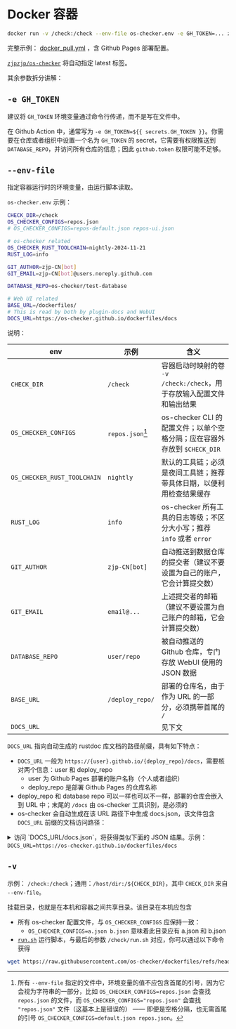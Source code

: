 # Docker 容器

```bash
docker run -v /check:/check --env-file os-checker.env -e GH_TOKEN=... zjpzjp/os-checker /check/run.sh
```

完整示例： [docker_pull.yml] ，含 Github Pages 部署配置。

[docker_pull.yml]: https://github.com/os-checker/dockerfiles/blob/835cb0b43c839a2d1c4b0762caa461792cbf49b4/.github/workflows/docker_pull.yaml

[`zjpzjp/os-checker`] 将自动指定 latest 标签。

[`zjpzjp/os-checker`]: https://hub.docker.com/r/zjpzjp/os-checker/tags

其余参数拆分讲解：

## `-e GH_TOKEN`

建议将 `GH_TOKEN` 环境变量通过命令行传递，而不是写在文件中。

在 Github Action 中，通常写为 `-e GH_TOKEN=${{ secrets.GH_TOKEN }}`。你需要在仓库或者组织中设置一个名为
`GH_TOKEN` 的 secret，它需要有权限推送到 `DATABASE_REPO`，并访问所有仓库的信息；因此 `github.token` 权限可能不足够。

## `--env-file`

指定容器运行时的环境变量，由运行脚本读取。

`os-checker.env` 示例：

```bash
CHECK_DIR=/check
OS_CHECKER_CONFIGS=repos.json
# OS_CHECKER_CONFIGS=repos-default.json repos-ui.json

# os-checker related
OS_CHECKER_RUST_TOOLCHAIN=nightly-2024-11-21
RUST_LOG=info

GIT_AUTHOR=zjp-CN[bot]
GIT_EMAIL=zjp-CN[bot]@users.noreply.github.com

DATABASE_REPO=os-checker/test-database

# Web UI related
BASE_URL=/dockerfiles/
# This is read by both by plugin-docs and WebUI
DOCS_URL=https://os-checker.github.io/dockerfiles/docs
```

说明：

| env                         | 示例             | 含义                                                                     |
|-----------------------------|------------------|--------------------------------------------------------------------------|
| `CHECK_DIR`                 | `/check`         | 容器启动时映射的卷 `-v /check:/check`，用于存放输入配置文件和输出结果    |
| `OS_CHECKER_CONFIGS`        | `repos.json`[^1] | os-checker CLI 的配置文件；以单个空格分隔；应在容器外存放到 `$CHECK_DIR` |
| `OS_CHECKER_RUST_TOOLCHAIN` | `nightly`        | 默认的工具链；必须是夜间工具链；推荐带具体日期，以便利用检查结果缓存     |
| `RUST_LOG`                  | `info`           | os-checker 所有工具的日志等级；不区分大小写；推荐 `info` 或者 `error`    |
| `GIT_AUTHOR`                | `zjp-CN[bot]`    | 自动推送到数据仓库的提交者（建议不要设置为自己的账户，它会计算提交数）   |
| `GIT_EMAIL`                 | `email@...`      | 上述提交者的邮箱（建议不要设置为自己账户的邮箱，它会计算提交数）         |
| `DATABASE_REPO`             | `user/repo`      | 被自动推送的 Github 仓库，专门存放 WebUI 使用的 JSON 数据                |
| `BASE_URL`                  | `/deploy_repo/`  | 部署的仓库名，由于作为 URL 的一部分，必须携带首尾的 `/`                  |
| `DOCS_URL`                  |                  | 见下文                                                                   |

[^1]: 所有 `--env-file` 指定的文件中，环境变量的值不应包含首尾的引号，因为它会视为字符串的一部分，比如
`OS_CHECKER_CONFIGS=repos.json` 会查找 `repos.json` 的文件，而 `OS_CHECKER_CONFIGS="repos.json"` 会查找
`"repos.json"` 文件（这基本上是错误的） —— 即便是空格分隔，也无需首尾的引号 `OS_CHECKER_CONFIGS=default.json repos.json`。

`DOCS_URL` 指向自动生成的 rustdoc 库文档的路径前缀，具有如下特点：

* `DOCS_URL` 一般为 `https://{user}.github.io/{deploy_repo}/docs`，需要核对两个信息：user 和 deploy_repo
  * user 为 Github Pages 部署的账户名称（个人或者组织）
  * deploy_repo 是部署 Github Pages 的仓库名称
* deploy_repo 和 database repo 可以一样也可以不一样，部署的仓库会嵌入到 URL 中；末尾的 `/docs` 由 os-checker 工具识别，是必须的
* os-checker 会自动生成在该 URL 路径下中生成 docs.json，该文件包含 `DOCS_URL` 前缀的文档访问路径：
<details>

<summary>
访问 `DOCS_URL/docs.json`，将获得类似下面的
JSON 结果。示例：<code>DOCS_URL=https://os-checker.github.io/dockerfiles/docs</code>

</summary>


```json
{
  "os-checker": {
    "os-checker-test-suite": {
      "buildrs-failure": null,
      "lockbud-checks-this": null,
      "mirai-checks-this": "https://os-checker.github.io/dockerfiles/docs/os-checker/os-checker-test-suite/mirai_checks_this",
      "os-checker-test-suite": "https://os-checker.github.io/dockerfiles/docs/os-checker/os-checker-test-suite/os_checker_test_suite",
      "rap-checks-this": null,
      "rudra-checks-this": "https://os-checker.github.io/dockerfiles/docs/os-checker/os-checker-test-suite/rudra_checks_this",
      "ws-lockbud-checks-this1": "https://os-checker.github.io/dockerfiles/docs/os-checker/os-checker-test-suite/workspace2/ws_lockbud_checks_this1",
      "ws-lockbud-checks-this2": "https://os-checker.github.io/dockerfiles/docs/os-checker/os-checker-test-suite/workspace2/ws_lockbud_checks_this2",
      "ws-rap-checks-test-and-example": "https://os-checker.github.io/dockerfiles/docs/os-checker/os-checker-test-suite/workspace2/ws_rap_checks_test_and_example",
      "ws-rap-checks-this1": "https://os-checker.github.io/dockerfiles/docs/os-checker/os-checker-test-suite/workspace2/ws_rap_checks_this1",
      "ws-rap-checks-this2": "https://os-checker.github.io/dockerfiles/docs/os-checker/os-checker-test-suite/workspace2/ws_rap_checks_this2",
      "ws-rap-checks-this_with-build-script": "https://os-checker.github.io/dockerfiles/docs/os-checker/os-checker-test-suite/workspace2/ws_rap_checks_this_with_build_script",
      "ws-rap-checks-this_with-feature-gated": "https://os-checker.github.io/dockerfiles/docs/os-checker/os-checker-test-suite/workspace2/ws_rap_checks_this_with_feature_gated"
    }
  }
}
```

</details>

## `-v`

示例： `/check:/check`；通用：`/host/dir:/${CHECK_DIR}`，其中 `CHECK_DIR` 来自 `--env-file`。

挂载目录，也就是在本机和容器之间共享目录。该目录在本机应包含
* 所有 os-checker 配置文件，与 `OS_CHECKER_CONFIGS` 应保持一致：
  * `OS_CHECKER_CONFIGS=a.json b.json` 意味着此目录应有 a.json 和 b.json 
* [`run.sh`] 运行脚本，与最后的参数 `/check/run.sh` 对应，你可以通过以下命令获得

```bash
wget https://raw.githubusercontent.com/os-checker/dockerfiles/refs/heads/main/run.sh
```

[`run.sh`]: https://github.com/os-checker/dockerfiles/blob/main/run.sh

